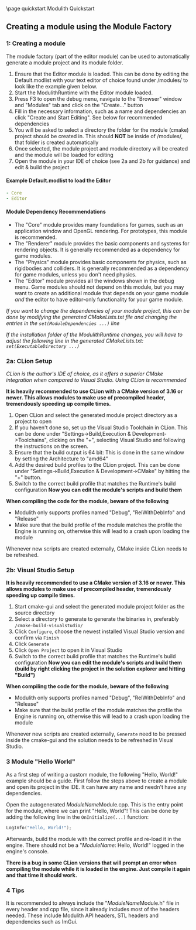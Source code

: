 \page quickstart Modulith Quickstart

## Creating a module using the Module Factory

### 1: Creating a module

The module factory (part of the editor module) can be used to automatically generate a module project and its module folder.

1. Ensure that the Editor module is loaded. This can be done by editing the Default.modlist with your text editor of choice found under /modules/ to look like the example given below.
2. Start the ModulithRuntime with the Editor module loaded. 
3. Press F3 to open the debug menu, navigate to the "Browser" window and "Modules" tab and click on the "Create..." button
4. Fill in the necessary information, such as a name and dependencies an click "Create and Start Editing". See below for recommended dependencies
5. You will be asked to select a directory the folder for the module (cmake) project should be created in. This should **NOT** be inside of /modules/, that folder is created automatically
6. Once selected, the module project and module directory will be created and the module will be loaded for editing
7. Open the module in your IDE of choice (see 2a and 2b for guidance) and edit & build the project

#### Example Default.modlist to load the Editor
````yaml
- Core
- Editor
````

#### Module Dependency Recommendations

- The "Core" module provides many foundations for games, such as an application window and OpenGL rendering. For prototypes, this module is recommended.
- The "Renderer" module provides the basic components and systems for rendering objects. It is generally recommended as a dependency for game modules.
- The "Physics" module provides basic components for physics, such as rigidbodies and colliders. It is generally recommended as a dependency for game modules, unless you don't need physics.
- The "Editor" module provides all the windows shown in the debug menu. Game modules should not depend on this module, but you may want to create an additional module that depends on your game module *and* the editor to have editor-only functionality for your game module.

*If you want to change the dependencies of your module project, this can be done by modifying the generated CMakeLists.txt file and changing the entries in the ``set(ModuleDependencies ...)`` line*

*If the installation folder of the ModulithRuntime changes, you will have to adjust the following line in the generated CMakeLists.txt: ``set(ExecutableDirectory ...)``*

### 2a: CLion Setup

*CLion is the author's IDE of choice, as it offers a superior CMake integration when compared to Visual Studio. Using CLion is recommended*

**It is heavily recommended to use CLion with a CMake version of 3.16 or newer. This allows modules to make use of precompiled header, tremendously speeding up compile times.**

1. Open CLion and select the generated module project directory as a project to open
2. If you haven't done so, set up the Visual Studio Toolchain in CLion. 
This can be done under "Settings->Build,Execution & Development->Toolchains", clicking on the "+", selecting Visual Studio and following the instructions on the screen.
3. Ensure that the build output is 64 bit: This is done in the same window by setting the Architecture to "amd64"
4. Add the desired build profiles to the CLion project. This can be done under "Settings->Build,Execution & Development->CMake" by hitting the "+" button.
5. Switch to the correct build profile that matches the Runtime's build configuration
**Now you can edit the module's scripts and build them**

**When compiling the code for the module, beware of the following**
- Modulith only supports profiles named "Debug", "RelWithDebInfo" and "Release"
- Make sure that the build profile of the module matches the profile the Engine is running on, otherwise this will lead to a crash upon loading the module

Whenever new scripts are created externally, CMake inside CLion needs to be refreshed.

### 2b: Visual Studio Setup

**It is heavily recommended to use a CMake version of 3.16 or newer. This allows modules to make use of precompiled header, tremendously speeding up compile times.**

1. Start cmake-gui and select the generated module project folder as the source directory
2. Select a directory to generate to generate the binaries in, preferably ``/cmake-build-visualstudio/``
3. Click ``Configure``, choose the newest installed Visual Studio version and confirm via ``Finish``
4. Click ``Generate``
5. Click ``Open Project`` to open it in Visual Studio
6. Switch to the correct build profile that matches the Runtime's build configuration
**Now you can edit the module's scripts and build them (build by right clicking the project in the solution explorer and hitting "Build")**

**When compiling the code for the module, beware of the following**
- Modulith only supports profiles named "Debug", "RelWithDebInfo" and "Release"
- Make sure that the build profile of the module matches the profile the Engine is running on, otherwise this will lead to a crash upon loading the module

Whenever new scripts are created externally, ``Generate`` need to be pressed inside the cmake-gui and the solution needs to be refreshed in Visual Studio.

### 3 Module "Hello World"

As a first step of writing a custom module, the following "Hello, World!" example should be a guide.
First follow the steps above to create a module and open its project in the IDE. It can have any name and needn't have any dependencies.

Open the autogenerated *ModuleName*Module.cpp. This is the entry point for the module, where we can print "Hello, World"!
This can be done by adding the following line in the ``OnInitialize(...)`` function:

```cpp
LogInfo("Hello, World!");
```

Afterwards, build the module with the correct profile and re-load it in the engine.
There should not be a "*ModuleName*: Hello, World!" logged in the engine's console.

**There is a bug in some CLion versions that will prompt an error when compiling the module while it is loaded in the engine. Just compile it again and that time it should work.**

### 4 Tips

It is recommended to always include the "*ModuleName*Module.h" file in every header and cpp file, since it already includes most of the headers needed.
These include Modulith API headers, STL headers and dependencies such as ImGui.